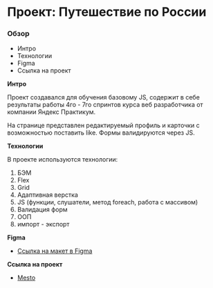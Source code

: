 # Проект: Путешествие по России

### Обзор
* Интро
* Технологии
* Figma
* Ссылка на проект

**Интро**

Проект создавался для обучения базовому JS, содержит в себе результаты работы 4го - 7го спринтов курса веб разработчика от компании Яндекс Практикум.


На странице представлен редактируемый профиль и карточки с возможностью поставить like. Формы валидируются через JS.

**Технологии**

В проекте используются технологии:
1. БЭМ
2. Flex
3. Grid
4. Адаптивная верстка
5. JS (функции, слушатели, метод foreach, работа с массивом)
6. Валидация форм
7. ООП
8. импорт - экспорт

**Figma**

* [Ссылка на макет в Figma](https://www.figma.com/file/2cn9N9jSkmxD84oJik7xL7/JavaScript.-Sprint-4?node-id=0%3A1)

**Ссылка на проект**

* [Mesto](https://kiokoshinkai.github.io/mesto/)
